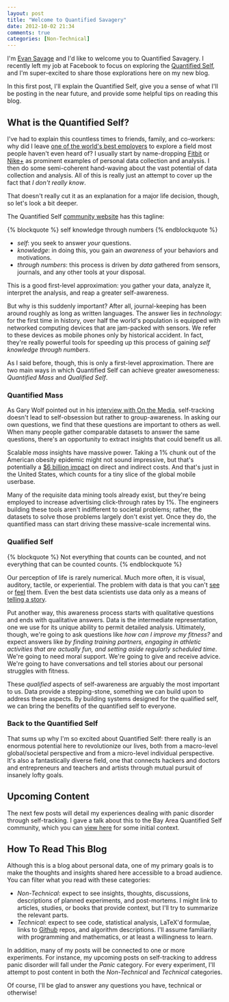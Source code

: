 ```yaml
---
layout: post
title: "Welcome to Quantified Savagery"
date: 2012-10-02 21:34
comments: true
categories: [Non-Technical]
---
```


I'm [Evan Savage](http://cv.savageevan.com/) and I'd like to welcome you
to Quantified Savagery. I recently left my job at Facebook to focus on
exploring the
[Quantified Self](http://quantifiedself.com/),
and I'm super-excited to share those explorations here on my new blog.

In this first post, I'll explain the Quantified Self, give you a sense of
what I'll be posting in the near future, and provide some helpful tips on
reading this blog.

<!--more-->

## What is the Quantified Self?

I've had to explain this countless times to friends, family, and
co-workers: why did I leave
[one of the world's best employers](http://www.glassdoor.com/Reviews/Facebook-Reviews-E40772.htm)
to explore a field most people haven't even heard of?
I usually start by name-dropping
[Fitbit](http://www.fitbit.com/) or [Nike+](http://nikeplus.nike.com/plus/) as
prominent examples of personal data collection and analysis. I then do some
semi-coherent hand-waving about the vast potential of data collection and
analysis. All of this is really just an attempt to cover up the fact
that *I don't really know*.

That doesn't really cut it as an explanation for a major life decision,
though, so let's look a bit deeper.

The Quantified Self
[community website](http://quantifiedself.com/) has this tagline:

{% blockquote %}
self knowledge through numbers
{% endblockquote %}

- *self*: you seek to answer *your* questions.
- *knowledge*: in doing this, you gain an *awareness* of your behaviors and
  motivations.
- *through numbers*: this process is driven by *data* gathered from sensors,
  journals, and any other tools at your disposal.

This is a good first-level approximation: you gather your data, analyze it,
interpret the analysis, and reap a greater self-awareness.

But why is this suddenly important? After all, journal-keeping has been around
roughly as long as written languages. The answer lies in *technology*: for the
first time in history, over half the world's population is equipped with
networked computing devices that are jam-packed with sensors. We refer to these
devices as mobile phones only by historical accident. In fact, they're really
powerful tools for speeding up this process of gaining
*self knowledge through numbers*.

As I said before, though, this is only a first-level approximation. There are
two main ways in which Quantified Self can achieve greater awesomeness:
*Quantified Mass* and *Qualified Self*.

### Quantified Mass

As Gary Wolf pointed out in his
[interview with On the Media](http://www.onthemedia.org/people/gary-wolf/),
self-tracking doesn't lead to self-obsession but rather to group-awareness.
In asking our own questions, we find that these questions are important to
others as well. When many people gather comparable datasets to answer the
same questions, there's an opportunity to extract insights
that could benefit us all.

Scalable *mass* insights have massive power. Taking a 1% chunk out of the
American obesity epidemic might not sound impressive, but that's potentially
a [$6 billion impact](http://www.forbes.com/sites/bethhoffman/2012/08/16/what-the-obesity-epidemic-costs-us-infographic/)
on direct and indirect costs. And that's just in the United States, which
counts for a tiny slice of the global mobile userbase.

Many of the requisite data mining tools already
exist, but they're being employed to increase advertising click-through rates
by 1%. The engineers building these tools aren't indifferent to societal
problems; rather, the datasets to solve those problems largely don't exist yet.
Once they do, the quantified mass can start driving these massive-scale
incremental wins.

### Qualified Self

{% blockquote %}
Not everything that counts can be counted,
and not everything that can be counted counts.
{% endblockquote %}

Our perception of life is rarely numerical. Much more often, it is visual,
auditory, tactile, or experiential. 
The problem with data is that you can't
[see](http://worrydream.com/#!/KillMath) or
[feel](http://blog.makezine.com/2009/02/08/haptic-compass/) them.
Even the best data scientists use
data only as a means of
[telling a story](http://www.ted.com/talks/hans_rosling_shows_the_best_stats_you_ve_ever_seen.html).

Put another way, this awareness process starts with qualitative questions
and ends with qualitative answers. Data is the intermediate representation,
one we use for its unique ability to permit detailed analysis. Ultimately,
though, we're going to ask questions like _how can I improve my fitness?_
and expect answers like _by finding training partners, engaging in athletic
activities that are actually fun, and setting aside regularly scheduled time_.
We're going to need moral support. We're going to give and receive advice.
We're going to have conversations and tell stories about our personal
struggles with fitness.

These *qualified* aspects of self-awareness are arguably the most important
to us. Data provide a stepping-stone, something we can build upon
to address these aspects. By building systems designed for the qualified self,
we can bring the benefits of the quantified self to everyone.

### Back to the Quantified Self

That sums up why I'm so excited about Quantified Self: there really is an
enormous potential here to revolutionize our lives, both from a macro-level
global/societal perspective and from a micro-level individual perspective.
It's also a fantastically diverse field, one that connects hackers and 
doctors and entrepreneurs and teachers and artists through mutual pursuit of
insanely lofty goals.

## Upcoming Content

The next few posts will detail my experiences dealing with panic
disorder through self-tracking. I gave a talk about this to the Bay Area
Quantified Self community, which you can
[view here](http://quantifiedself.com/2012/07/evan-savage-on-panic-tracking/)
for some initial context.

## How To Read This Blog

Although this is a blog about personal data, one of my primary goals is to
make the thoughts and insights shared here accessible to a broad audience.
You can filter what you read with these categories:

- *Non-Technical*: expect to see insights, thoughts, discussions, descriptions
  of planned experiments, and post-mortems. I might link to articles, studies,
  or books that provide context, but I'll try to summarize the relevant
  parts.
- *Technical*: expect to see code, statistical analysis, LaTeX'd formulae,
  links to [Github](https://github.com/candu) repos, and algorithm
  descriptions. I'll assume familiarity with programming and mathematics, or
  at least a willingness to learn.

In addition, many of my posts will be connected to one or more experiments.
For instance, my upcoming posts on self-tracking to address panic disorder will
fall under the *Panic* category. For every experiment, I'll attempt to post
content in both the *Non-Technical* and *Technical* categories.

Of course, I'll be glad to answer any questions you have, technical or
otherwise!
